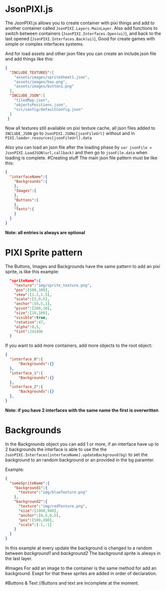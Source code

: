 # JsonPIXI.js
The JsonPIXI.js allows you to create container with pixi things and add to another container called ```JsonPIXI.Layers.MainLayer```.
Also add functions to switch between containers (```JsonPIXI.Interfaces.Open(ui)```), and back to the last opened (```JsonPIXI.Interfaces.Back(ui)```), Good for create games with simple or complex interfaces systems.

And for load assets and other json files you can create an include.json file and add things like this:
```json
{
  "INCLUDE_TEXTURES":[
    "assets/images/spriteSheet1.json",
    "assets/images/box.png",
    "assets/images/button1.png"
  ],
  "INCLUDE_JSON":[
    "tiledMap.json",
    "objectsPositions.json",
    "src/config/defaultConfig.json"
  ]
 }
```
Now all textures still available on pixi texture cache, all json files added to ```INCLUDE_JSON``` go to ```JsonPIXI.JSONs[jsonFileUrl]``` without and in ```PIXI.loader.resources[jsonFileUrl].data```

Also you can load an json file after the loading phase by ```var jsonFile = JsonPIXI.LoadJSON(url,callback)``` and then go to ```jsonFile.data``` when loading is complete.
#Creating stuff
The main json file pattern must be like this:
```json
{
  "interfaceName":{
    "Backgrounds":{
    },
    "Images":{
    },
    "Buttons":{
    },
    "Texts":{
    }
  }
}
```
**Note: all entries  is always are optional**
# PIXI Sprite pattern
The Buttons, Images and Backgrounds have the same pattern to add an pixi sprite, is like this example:
```json
  "spriteName":{
    "texture":"img/sprite_texture.png",
    "pos":[500,100],
    "skew":[1.2,1.5],
    "scale":[2,0.5],
    "anchor":[0.5,1],
    "pivot":[200,10],
    "size":[10,100],
    "visible":true,
    "rotation":47,
    "alpha":0.5,
    "tint":241496
  }
```
If you want to add more containers, add more objects to the root object:
```json
{
  "interface_0":{
      "Backgrounds":{}
  },
  "interface_1":{
      "Backgrounds":{}
  },
  "interface_2":{
      "Backgrounds":{}
  },
}
```
**Note: if you have 2 interfaces with the same name the first is overwritten**

# Backgrounds
In the Backgrounds object you can add 1 or more, if an interface have up to 2 backgrounds the interface is able to use the the ```JsonPIXI.Interfaces[interfaceName].updateBackground(bg)``` to set the background to an random background or an provided in the bg paramter.

Example:
```json
{
  "someSpriteName":{
    "background1":{
      "texture":"img/blueTexture.png"
    },
    "background2":{
      "texture":"img/redTexture.png",
      "size":[1000,980],
      "anchor":[0.5,0.5],
      "pos":[500,490],
      "scale":[-1,-1]
    }
  }
}
```
In this example at every update the background is changed to a random between *background1* and *background2*
The background sprite is always in the last layer.

#Images
For add an image to the container is the same method for add an background.
Exept for that these sprites are added in order of declaration. 

#Buttons & Text
//Buttons and text are incomplete at the moment.
